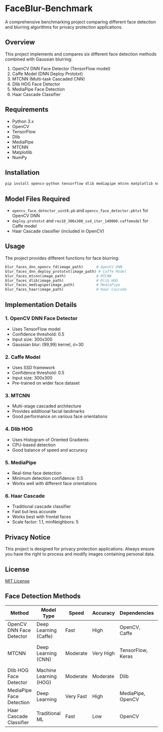 # FaceBlur-Benchmark

A comprehensive benchmarking project comparing different face detection and blurring algorithms for privacy protection applications.

## Overview

This project implements and compares six different face detection methods combined with Gaussian blurring:
1. OpenCV DNN Face Detector (TensorFlow model)
2. Caffe Model (DNN Deploy Prototxt)
3. MTCNN (Multi-task Cascaded CNN)
4. Dlib HOG Face Detector
5. MediaPipe Face Detection
6. Haar Cascade Classifier

## Requirements

- Python 3.x
- OpenCV
- TensorFlow
- Dlib
- MediaPipe
- MTCNN
- Matplotlib
- NumPy

## Installation

```bash
pip install opencv-python tensorflow dlib mediapipe mtcnn matplotlib numpy
```

## Model Files Required

- `opencv_face_detector_uint8.pb` and `opencv_face_detector.pbtxt` for OpenCV DNN
- `deploy.prototxt` and `res10_300x300_ssd_iter_140000.caffemodel` for Caffe model
- Haar Cascade classifier (included in OpenCV)

## Usage

The project provides different functions for face blurring:

```python
blur_faces_dnn_opencv_fd(image_path)      # OpenCV DNN
blur_faces_dnn_deploy_prototxt(image_path) # Caffe Model
blur_faces_mtcnn(image_path)              # MTCNN
blur_faces_dlib(image_path)               # Dlib HOG
blur_faces_mediapipe(image_path)          # MediaPipe
blur_faces_haar(image_path)               # Haar Cascade
```

## Implementation Details

### 1. OpenCV DNN Face Detector
- Uses TensorFlow model
- Confidence threshold: 0.5
- Input size: 300x300
- Gaussian blur: (99,99) kernel, σ=30

### 2. Caffe Model
- Uses SSD framework
- Confidence threshold: 0.5
- Input size: 300x300
- Pre-trained on wider face dataset

### 3. MTCNN
- Multi-stage cascaded architecture
- Provides additional facial landmarks
- Good performance on various face orientations

### 4. Dlib HOG
- Uses Histogram of Oriented Gradients
- CPU-based detection
- Good balance of speed and accuracy

### 5. MediaPipe
- Real-time face detection
- Minimum detection confidence: 0.5
- Works well with different face orientations

### 6. Haar Cascade
- Traditional cascade classifier
- Fast but less accurate
- Works best with frontal faces
- Scale factor: 1.1, minNeighbors: 5

## Privacy Notice

This project is designed for privacy protection applications. Always ensure you have the right to process and modify images containing personal data.

## License

[MIT License](LICENSE)

## Face Detection Methods

| Method                   | Model Type            | Speed          | Accuracy      | Dependencies        | Suitable For            | Pros                                  | Cons                                      |
|--------------------------|-----------------------|----------------|---------------|----------------------|-------------------------|----------------------------------------|-------------------------------------------|
| OpenCV DNN Face Detector | Deep Learning (Caffe) | Fast            | High          | OpenCV, Caffe         | Real-time applications   | Fast and accurate                      | Requires pre-trained Caffe model          |
| MTCNN                    | Deep Learning (CNN)   | Moderate        | Very High     | TensorFlow, Keras     | Complex scenarios        | High accuracy with multi-scale detection| Slower on CPU, complex implementation     |
| Dlib HOG Face Detector    | Machine Learning (HOG)| Moderate        | Moderate      | Dlib                   | Real-time, low-resource  | Lightweight, works without GPU          | Less accurate for complex backgrounds     |
| MediaPipe Face Detection  | Deep Learning         | Very Fast       | High          | MediaPipe, OpenCV     | Mobile, web applications | Optimized for real-time, lightweight    | May struggle with extreme angles          |
| Haar Cascade Classifier   | Traditional ML        | Fast            | Low           | OpenCV                 | Simple applications      | Very fast, minimal dependencies         | High false-positive rate, low accuracy    |

